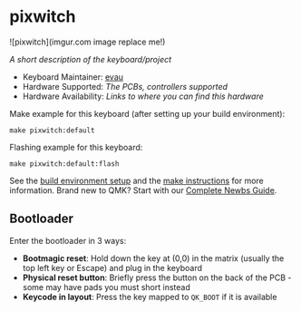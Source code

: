 # pixwitch

![pixwitch](imgur.com image replace me!)

*A short description of the keyboard/project*

* Keyboard Maintainer: [evau](https://github.com/EvanSux)
* Hardware Supported: *The PCBs, controllers supported*
* Hardware Availability: *Links to where you can find this hardware*

Make example for this keyboard (after setting up your build environment):

    make pixwitch:default

Flashing example for this keyboard:

    make pixwitch:default:flash

See the [build environment setup](https://docs.qmk.fm/#/getting_started_build_tools) and the [make instructions](https://docs.qmk.fm/#/getting_started_make_guide) for more information. Brand new to QMK? Start with our [Complete Newbs Guide](https://docs.qmk.fm/#/newbs).

## Bootloader

Enter the bootloader in 3 ways:

* **Bootmagic reset**: Hold down the key at (0,0) in the matrix (usually the top left key or Escape) and plug in the keyboard
* **Physical reset button**: Briefly press the button on the back of the PCB - some may have pads you must short instead
* **Keycode in layout**: Press the key mapped to `QK_BOOT` if it is available
